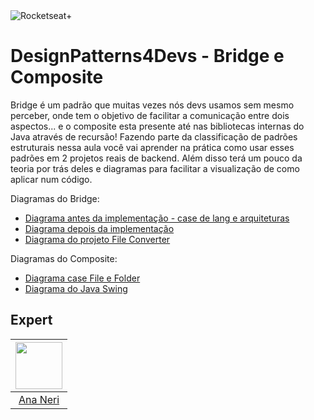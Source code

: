 <img src="https://drive.google.com/uc?id=1XPWLjUo2-j8iGw07ALcxu7oqJ3nkl2Ho" alt="Rocketseat+"/>

# DesignPatterns4Devs - Bridge e Composite

Bridge é um padrão que muitas vezes nós devs usamos sem mesmo perceber, onde tem o objetivo de facilitar a comunicação entre dois aspectos... e o composite esta presente até nas bibliotecas internas do Java através de recursão!
Fazendo parte da classificação de padrões estruturais nessa aula você vai aprender na prática como usar esses padrões em 2 projetos reais de backend.
Além disso terá um pouco da teoria por trás deles e diagramas para facilitar a visualização de como aplicar num código.

Diagramas do Bridge:
* [Diagrama antes da implementação - case de lang e arquiteturas](https://lucid.app/lucidchart/a2492a3a-73e6-4f0a-b1c9-f3993e652770/edit?invitationId=inv_572b9ee8-caee-4b8a-b8aa-ec8009921bfe#)
* [Diagrama depois da implementação](https://lucid.app/lucidchart/f786e636-2d77-4b8d-bfd1-109fcaa45278/edit?viewport_loc=-339%2C136%2C2216%2C1085%2CHWEp-vi-RSFO&invitationId=inv_884246a3-7a73-4756-8d30-4fb0335fe185#)
* [Diagrama do projeto File Converter](https://lucid.app/lucidchart/3a7e1c59-5615-4315-96db-cc7c09e60995/edit?viewport_loc=-397%2C-43%2C2216%2C1161%2CHWEp-vi-RSFO&invitationId=inv_d8fa0cbe-18d7-4800-8154-10bf111a4429#)


Diagramas do Composite:
* [Diagrama case File e Folder](https://lucid.app/lucidchart/ecaf51f5-a6e5-4e35-9249-1900bd93bf4d/edit?viewport_loc=-457%2C-200%2C2216%2C1161%2CHWEp-vi-RSFO&invitationId=inv_6fb24f4a-0fbd-4542-908d-87756c0fe3c9#)
* [Diagrama do Java Swing](https://lucid.app/lucidchart/86aa93a5-f50b-422b-aa1d-068920dbe812/edit?viewport_loc=-371%2C-79%2C2216%2C1161%2CHWEp-vi-RSFO&invitationId=inv_6228279d-cae6-489b-8e67-4960cd0fb3ef#)

## Expert
| [<img src="https://avatars.githubusercontent.com/u/42419543?v=4" width="75px;"/>](https://github.com/anabneri) |
| :-: |
|[Ana Neri](https://github.com/anabneri)|# designpatterns4devs-overview-examples

